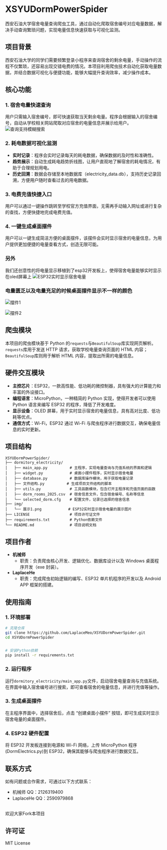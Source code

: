 # XSYUDormPowerSpider

西安石油大学宿舍电量查询爬虫工具，通过自动化爬取宿舍编号对应电量数据，解决手动查询繁琐问题，实现电量信息快速获取与可视化监测。

## 项目背景

西安石油大学的同学们需要频繁登录小程序来查询宿舍的剩余电量，手动操作的流程不仅繁琐，还容易出现交错电费的情况。本项目利用爬虫技术自动化获取电量数据，并结合数据可视化与便捷功能，能够大幅提升查询效率，减少操作成本。

## 核心功能

### 1. 宿舍电量快速查询
用户只需输入宿舍编号，即可快速获取当天剩余电量。程序会根据输入的宿舍编号，自动从学校相关网站爬取对应宿舍的电量信息并展示给用户。
![查询支持模糊搜索](img/查电费.png)
### 2. 耗电数据可视化监测
- **实时记录**：程序会实时记录每天的耗电数据，确保数据的及时性和准确性。
- **趋势展示**：自动生成耗电趋势折线图，让用户直观地了解宿舍的耗电情况，有助于合理规划用电。
- **历史回溯**：数据会存储至本地数据库（electricity_data.db），支持历史记录回溯，方便用户随时查看过去的用电数据。

### 3. 电费充值快捷入口
用户可以通过一键操作跳转至学校官方充值界面，无需再手动输入网址或进行复杂的查找，方便快捷地完成电费充值。

### 4. 一键生成桌面摆件
用户可以一键生成简洁方便的桌面摆件，该摆件会实时显示宿舍的电量信息，为用户提供更加便捷的电量查看方式，创造无限可能。

### 另外
我们还创意性的将电量显示移植到了esp32开发板上，使得宿舍电量能够实时显示在oled屏幕上
![ESP32实时显示宿舍电量](img/展示1.png)

### 电量匮乏以及电量充足的时候桌面摆件显示不一样的颜色
![摆件1](img/电量充足.png)

![摆件2](img/交电费.png)

## 爬虫模块

本项目的爬虫模块基于 Python 的`requests`与`BeautifulSoup`库实现网页解析。`requests`库用于发送 HTTP 请求，获取学校电量查询页面的 HTML 内容；`BeautifulSoup`库则用于解析 HTML 内容，提取出所需的电量信息。

## 硬件交互模块

- **主控芯片**：ESP32，一款高性能、低功耗的微控制器，具有强大的计算能力和丰富的外设接口。
- **编程语言**：MicroPython，一种精简的 Python 实现，使得开发者可以使用 Python 语言来编写 ESP32 的程序，降低了开发难度。
- **显示设备**：OLED 屏幕，用于实时显示宿舍的电量信息，具有高对比度、低功耗等优点。
- **通信方式**：Wi-Fi，ESP32 通过 Wi-Fi 与爬虫程序进行数据交互，确保电量信息的实时更新。

## 项目结构

```plaintext
XSYUDormPowerSpider/
├── dormitory_electricity/
│   ├── main_app.py          # 主程序，实现电量查询与充值系统的界面和逻辑
│   ├── widget.py            # 桌面小摆件程序，实时显示宿舍电量
│   ├── database.py          # 数据库操作模块，用于获取电量记录
│   ├── 文件结构.py          # 生成项目文件结构的脚本
│   ├── utils.py             # 工具函数模块，包含打开主程序和充值页面的函数
│   ├── dorm_rooms_2025.csv  # 宿舍信息文件，包含宿舍编号、名称等信息
│   └── selected_dorm.cfg    # 配置文件，记录已选择的宿舍信息
├── img/
│   └── 展示1.png            # ESP32实时显示宿舍电量的展示图片
├── LICENSE                  # 项目许可证文件
├── requirements.txt         # Python依赖文件
└── README.md                # 项目说明文档
```

## 项目作者

- **机械师**
  - 职责：负责爬虫核心开发、逻辑优化、数据库设计以及 Windows 桌面程序开发（exe 封装）。
- **LaplaceHe**
  - 职责：完成爬虫初始逻辑的编写、ESP32 单片机程序的开发以及 Android APP 框架的搭建。


## 使用指南

### 1. 环境部署

```bash
# 克隆仓库
git clone https://github.com/LaplaceMeo/XSYUDormPowerSpider.git
cd XSYUDormPowerSpider


# 安装Python依赖
pip install -r requirements.txt
```


### 2. 运行程序
运行`dormitory_electricity/main_app.py`文件，启动宿舍电量查询与充值系统。在界面中输入宿舍编号进行搜索，即可查看宿舍的电量信息，并进行充值等操作。

### 3. 生成桌面摆件
在主程序界面中，选择宿舍后，点击 “创建桌面小摆件” 按钮，即可生成实时显示宿舍电量的桌面摆件。

### 4. ESP32 硬件配置
将 ESP32 开发板连接到电源和 Wi-Fi 网络，上传 MicroPython 程序(DormElectrics.py)到 ESP32，确保其能够与爬虫程序进行数据交互。

## 联系方式

如有问题或合作需求，可通过以下方式联系：

- 机械师 QQ：2126319400
- LaplaceHe QQ：2590979868

##
欢迎大家Fork本项目

## 许可证

MIT License
